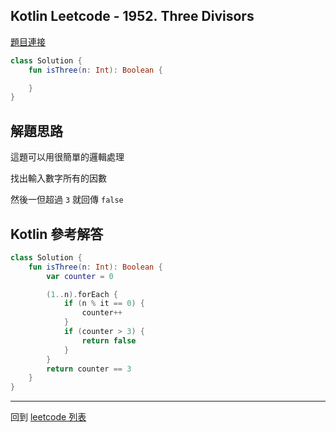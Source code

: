## Kotlin Leetcode - 1952. Three Divisors

[題目連接](https://leetcode.com/problems/three-divisors/)

```kotlin
class Solution {
    fun isThree(n: Int): Boolean {

    }
}
```

## 解題思路

這題可以用很簡單的邏輯處理

找出輸入數字所有的因數

然後一但超過 `3` 就回傳 `false`

## Kotlin 參考解答

```kotlin
class Solution {
    fun isThree(n: Int): Boolean {
        var counter = 0

        (1..n).forEach {
            if (n % it == 0) {
                counter++
            }
            if (counter > 3) {
                return false
            }
        }
        return counter == 3
    }
}
```

------

回到 [leetcode 列表](index.md)
